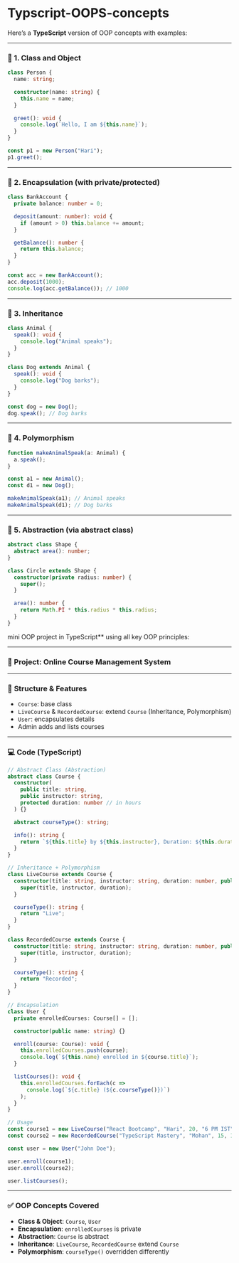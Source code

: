 # Typscript-OOPS-concepts


Here’s a **TypeScript** version of OOP concepts with examples:

---

### 🔹 1. **Class and Object**

```ts
class Person {
  name: string;

  constructor(name: string) {
    this.name = name;
  }

  greet(): void {
    console.log(`Hello, I am ${this.name}`);
  }
}

const p1 = new Person("Hari");
p1.greet();
```

---

### 🔹 2. **Encapsulation (with private/protected)**

```ts
class BankAccount {
  private balance: number = 0;

  deposit(amount: number): void {
    if (amount > 0) this.balance += amount;
  }

  getBalance(): number {
    return this.balance;
  }
}

const acc = new BankAccount();
acc.deposit(1000);
console.log(acc.getBalance()); // 1000
```

---

### 🔹 3. **Inheritance**

```ts
class Animal {
  speak(): void {
    console.log("Animal speaks");
  }
}

class Dog extends Animal {
  speak(): void {
    console.log("Dog barks");
  }
}

const dog = new Dog();
dog.speak(); // Dog barks
```

---

### 🔹 4. **Polymorphism**

```ts
function makeAnimalSpeak(a: Animal) {
  a.speak();
}

const a1 = new Animal();
const d1 = new Dog();

makeAnimalSpeak(a1); // Animal speaks
makeAnimalSpeak(d1); // Dog barks
```

---

### 🔹 5. **Abstraction (via abstract class)**

```ts
abstract class Shape {
  abstract area(): number;
}

class Circle extends Shape {
  constructor(private radius: number) {
    super();
  }

  area(): number {
    return Math.PI * this.radius * this.radius;
  }
}
```

mini OOP project in TypeScript** using all key OOP principles:

---

### 📘 Project: **Online Course Management System**

---

### 🧱 **Structure & Features**

* `Course`: base class
* `LiveCourse` & `RecordedCourse`: extend `Course` (Inheritance, Polymorphism)
* `User`: encapsulates details
* Admin adds and lists courses

---

### 💻 **Code (TypeScript)**

```ts
// Abstract Class (Abstraction)
abstract class Course {
  constructor(
    public title: string,
    public instructor: string,
    protected duration: number // in hours
  ) {}

  abstract courseType(): string;

  info(): string {
    return `${this.title} by ${this.instructor}, Duration: ${this.duration} hrs`;
  }
}

// Inheritance + Polymorphism
class LiveCourse extends Course {
  constructor(title: string, instructor: string, duration: number, public time: string) {
    super(title, instructor, duration);
  }

  courseType(): string {
    return "Live";
  }
}

class RecordedCourse extends Course {
  constructor(title: string, instructor: string, duration: number, public videoCount: number) {
    super(title, instructor, duration);
  }

  courseType(): string {
    return "Recorded";
  }
}

// Encapsulation
class User {
  private enrolledCourses: Course[] = [];

  constructor(public name: string) {}

  enroll(course: Course): void {
    this.enrolledCourses.push(course);
    console.log(`${this.name} enrolled in ${course.title}`);
  }

  listCourses(): void {
    this.enrolledCourses.forEach(c =>
      console.log(`${c.title} (${c.courseType()})`)
    );
  }
}

// Usage
const course1 = new LiveCourse("React Bootcamp", "Hari", 20, "6 PM IST");
const course2 = new RecordedCourse("TypeScript Mastery", "Mohan", 15, 12);

const user = new User("John Doe");

user.enroll(course1);
user.enroll(course2);

user.listCourses();
```

---

### ✅ OOP Concepts Covered

* **Class & Object**: `Course`, `User`
* **Encapsulation**: `enrolledCourses` is private
* **Abstraction**: `Course` is abstract
* **Inheritance**: `LiveCourse`, `RecordedCourse` extend `Course`
* **Polymorphism**: `courseType()` overridden differently


